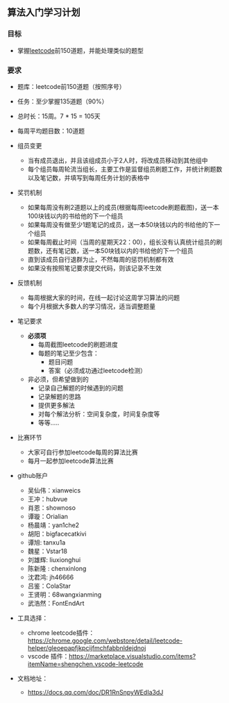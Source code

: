 ## 算法入门学习计划

### 目标

- 掌握[leetcode](https://leetcode-cn.com/)前150道题，并能处理类似的题型

### 要求

- 题库：leetcode前150道题（按照序号）
- 任务：至少掌握135道题（90%）
- 总时长：15周。7 * 15 = 105天
- 每周平均题目数：10道题
- 组员变更
  - 当有成员退出，并且该组成员小于2人时，将改成员移动到其他组中
  - 每个组员每周轮流当组长，主要工作是监督组员刷题工作，并统计刷题数以及笔记数，并填写到每周任务计划的表格中
- 奖罚机制
  - 如果每周没有刷2道题以上的成员(根据每周leetcode刷题截图)，送一本100块钱以内的书给他的下一个组员
  - 如果每周没有做至少1题笔记的成员，送一本50块钱以内的书给他的下一个组员
  - 如果每周截止时间（当周的星期天22：00），组长没有认真统计组员的刷题数，还有笔记数，送一本50块钱以内的书给他的下一个组员
  - 直到该成员自行退群为止，不然每周的惩罚机制都有效
  - 如果没有按照笔记要求提交代码，则该记录不生效
- 反馈机制
  - 每周根据大家的时间，在线一起讨论这周学习算法的问题
  - 每个月根据大多数人的学习情况，适当调整题量
- 笔记要求
  - **必须项**
    - 每周截图leetcode的刷题进度
    - 每题的笔记至少包含：
      - 题目问题
      - 答案（必须成功通过leetcode检测）
  - 非必须，但希望做到的
    - 记录自己解题的时候遇到的问题
    - 记录解题的思路
    - 提供更多解法
    - 对每个解法分析：空间复杂度，时间复杂度等
    - 等等.....
- 比赛环节
  - 大家可自行参加leetcode每周的算法比赛
  - 每月一起参加leetcode算法比赛

- github账户
  - 吴仙伟：xianweics
  - 王冲：hubvue
  - 肖恩：shownoso
  - 谭璇：Orialian
  - 杨晨靖：yan1che2
  - 胡阳：bigfacecatkivi
  - 谭旭: tanxu1a 
  - 魏星：Vstar18
  - 刘雄辉: liuxionghui
  - 陈新隆 : chenxinlong
  - 沈君鸿:  jh46666
  - 吕鉴：ColaStar
  - 王贤明：68wangxianming
  - 武浩然：FontEndArt
  
- 工具选择：
  - chrome leetcode插件：https://chrome.google.com/webstore/detail/leetcode-helper/gleoepapfjkpcijfmchfabbnldejdnoj
  - vscode 插件：https://marketplace.visualstudio.com/items?itemName=shengchen.vscode-leetcode

- 文档地址：
  - https://docs.qq.com/doc/DR1RnSnpyWEdIa3dJ
